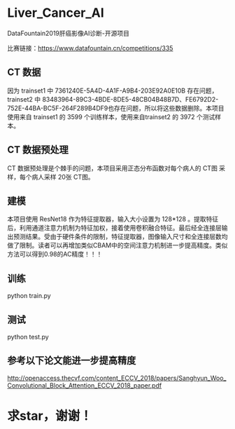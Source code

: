 # Liver_Cancer_AI

DataFountain2019肝癌影像AI诊断-开源项目

比赛链接：https://www.datafountain.cn/competitions/335

## CT 数据
因为 trainset1 中 7361240E-5A4D-4A1F-A9B4-203E92A0E10B 存在问题，trainset2 中 83483964-89C3-4BDE-8DE5-48CB04B48B7D、FE6792D2-752E-44BA-BC5F-264F289B4DF9也存在问题，所以将这些数据删除。本项目使用来自 trainset1 的 3599 个训练样本，使用来自trainset2 的 3972 个测试样本。
## CT 数据预处理
CT 数据预处理是个棘手的问题，本项目采用正态分布函数对每个病人的 CT图 采样，每个病人采样 20张 CT图。
## 建模
本项目使用 ResNet18 作为特征提取器，输入大小设置为 128*128 。提取特征后，利用通道注意力机制为特征加权，接着使用卷积融合特征。最后经全连接层输出预测结果。受由于硬件条件的限制，特征提取器，图像输入尺寸和全连接层数均做了限制。读者可以再增加类似CBAM中的空间注意力机制进一步提高精度。类似方法可以得到0.98的AC精度！！！
## 训练
python train.py
## 测试
python test.py
## 参考以下论文能进一步提高精度
http://openaccess.thecvf.com/content_ECCV_2018/papers/Sanghyun_Woo_Convolutional_Block_Attention_ECCV_2018_paper.pdf


# 求star，谢谢！
